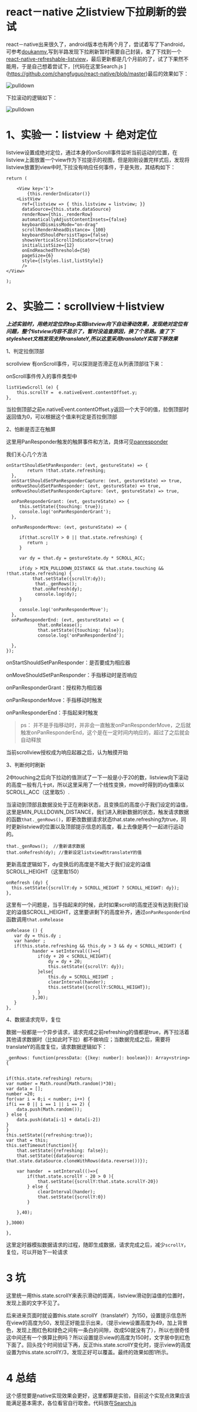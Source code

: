 # react－native 之listview下拉刷新的尝试 

react－native出来很久了，android版本也有两个月了，尝试着写了下android，可参考[doukanmv](https://github.com/changfuguo/doukanmv),写到半路发现下拉刷新暂时需要自己封装，查了下找到一个[react-native-refreshable-listview](https://github.com/jsdf/react-native-refreshable-listview)，最后更新都是几个月前的了，试了下果然不能用，于是自己想着尝试下，[代码在这里Search.js ]
(https://github.com/changfuguo/react-native/blob/master)最后的效果如下：

![pulldown](https://raw.githubusercontent.com/changfuguo/doukanmv/master/temp/pulldown.gif)

下拉滚动的逻辑如下：

![pulldown](https://raw.githubusercontent.com/changfuguo/doukanmv/master/temp/logic_for_pulldown.jpg)


# 1、实验一：listview ＋ 绝对定位

listview设置成绝对定位，通过本身的onScroll事件监听当前运动的位置，在listview上面放置一个view作为下拉提示的视图，但是刚刚设置完样式后，发现将listview放置到view中时,下拉没有响应任何事件，于是失败，其结构如下：

	return (

        <View key='1'>
            {this.renderIndicator()}
        <ListView
          ref={listview => { this.listview = listview; }}
          dataSource={this.state.dataSource}
          renderRow={this._renderRow}
          automaticallyAdjustContentInsets={false}
          keyboardDismissMode="on-drag"
          scrollRenderAheadDistance= {100}
          keyboardShouldPersistTaps={false}
          showsVerticalScrollIndicator={true}
          initialListSize={12}
          onEndReachedThreshold={50}
          pageSize={6}
          style={[styles.list,listStyle]}
          />
    </View>

    );
    
# 2、实验二：scrollview＋listview

***上述实验时，用绝对定位的top实现listview向下自动滑动效果，发现绝对定位有问题，整个listview内容不显示了，暂时没追查原因，换了个思路。查了下stylesheet文档发现支持translateY,所以这里采用translateY实现下移效果***

1、判定拉倒顶部

scrollview 有onScroll事件，可以探测是否滑正在从列表顶部往下来：

onScroll事件传入的事件类型中

  	listViewScroll (e) {
    	this.scrollY =  e.nativeEvent.contentOffset.y;
  	},
  	
  	
当拉倒顶部之前e.nativeEvent.contentOffset.y返回一个大于0的值，拉倒顶部时返回值为0，可以根据这个值来判定是否拉倒顶部
  	
 2、怕断是否正在触屏
 
 这里用PanResponder触发的触屏事件和方法，具体可见[panresponder](http://facebook.github.io/react-native/docs/panresponder.html#content)
 
 
 我们关心几个方法
 
 
 	onStartShouldSetPanResponder: (evt, gestureState) => {
        	return !that.state.refreshing;
      },
      onStartShouldSetPanResponderCapture: (evt, gestureState) => true,
      onMoveShouldSetPanResponder: (evt, gestureState) => true,
      onMoveShouldSetPanResponderCapture: (evt, gestureState) => true,

      onPanResponderGrant: (evt, gestureState) => {
         this.setState({touching: true});
         console.log('onPanResponderGrant');
      },
     
      onPanResponderMove: (evt, gestureState) => {

         if(that.scrollY > 0 || that.state.refreshing) {
            return ;
         }

         var dy = that.dy = gestureState.dy * SCROLL_ACC;

         if(dy > MIN_PULLDOWN_DISTANCE && that.state.touching && !that.state.refreshing) {
              that.setState({scrollY:dy});
               that._genRows();
              that.onRefresh(dy);
               console.log(dy);
         }

         console.log('onPanResponderMove');
      },
      onPanResponderEnd: (evt, gestureState) => {
                that.onRelease();
                that.setState({touching: false});
                console.log('onPanResponderEnd');

      },
    });

 onStartShouldSetPanResponder：是否要成为相应器
 
 onMoveShouldSetPanResponder：手指移动时是否响应
 
 onPanResponderGrant：授权称为相应器
 
 onPanResponderMove：手指移动时触发
 
 onPanResponderEnd：手指起来时触发
 
 
 
 > ps： 并不是手指移动时，并非会一直触发onPanResponderMove，之后就触发onPanResponderEnd，这个是在一定时间内响应的，超过了之后就会自动释放
 
 当前scrollview授权成为响应起器之后，认为触摸开始
 
 3、判断何时刷新
 
2中touching之后向下拉动的值测试了一下一般是小于20的数，listview向下滚动的高度一般有几十pt，所以这里采用了一个线性变换，move时得到的dy值乘以SCROLL_ACC（这里取5）.
 
当滚动到顶部且数据没处于正在刷新状态，且变换后的高度小于我们设定的溢值，这里是MIN_PULLDOWN_DISTANCE，我们进入刷新数据的状态，触发请求数据的函数`that._genRows()`，即更改数据请求状态that.state.refreshing为true，同时更新listview的位置以及顶部提示信息的高度，看上去像是两个一起进行运动的。
 
	that._genRows();  //重新请求数据
    that.onRefresh(dy); //重新设定listview的translateY的值
 
更新高度逻辑如下，dy变换后的高度是不能大于我们设定的溢值SCROLL_HEIGHT（这里取150）


	onRefresh (dy) {
      this.setState({scrollY:dy > SCROLL_HEIGHT ? SCROLL_HEIGHT: dy});
	},
	
	
这里有一个问题是，当手指起来的时候，此时如果scroll的高度还没有达到我们设定的溢值SCROLL_HEIGHT，这里要讲剩下的高度补齐，通过`onPanResponderEnd`函数调用`that.onRelease`

	onRelease () {
       var dy = this.dy ;
       var hander ;
       if(this.state.refreshing && this.dy > 3 && dy < SCROLL_HEIGHT) {
              hander = setInterval(()=>{
                if(dy + 20 < SCROLL_HEIGHT){
                    dy = dy + 20;
                    this.setState({scrollY: dy});
                }else{
                    this.dy = SCROLL_HEIGHT ;
                    clearInterval(hander);
                    this.setState({scrollY:SCROLL_HEIGHT});
                }
              },30);
       }
	},
	
4、数据请求完毕，复位

数据一般都是一个异步请求，请求完成之前refreshing的值都是true，再下拉活着其他请求数据时（比如此时下拉）都不做响应；当数据完成之后，需要将translateY的高度复位，请求数据逻辑如下：



	_genRows: function(pressData: {[key: number]: boolean}): Array<string> {


    if(this.state.refreshing) return;
    var number = Math.round(Math.random()*30);
    var data = [];
    number =20;
    for(var i = 0;i < number; i++) {
    if(i == 0 || i == 1 || i == 2) {
        data.push(Math.random());
    } else {
        data.push(data[i-1] + data[i-2])
    }
    }
    this.setState({refreshing:true});
    var that = this;
    this.setTimeout(function(){
        that.setState({refreshing: false});
        that.setState({dataSource: that.state.dataSource.cloneWithRows(data.reverse())});

        var hander  = setInterval(()=>{
            if(that.state.scrollY - 20 > 0 ){
                that.setState({scrollY:that.state.scrollY-20})
            } else {
                clearInterval(hander);
                that.setState({scrollY:0})
            }

        },40);

    },3000)

	},
 
 这里定时器模拟数据请求的过程，随即生成数据，请求完成之后，减少`scrollY`，复位，可以开始下一轮请求
 
 
 
# 3 坑

这里统一用this.state.scrollY来表示滑动的距离，listview滑动到溢值的位置时，发现上面的文字不见了。

后来进来页面时就设置this.state.scrollY（translateY）为150，设置提示信息所在view的高度为50，发现正好能显示出来，（提示view设置高度为49，加上背景色，发现上图红色和绿色之间有一条白的间隙，改成50就没有了），所以也很奇怪这中间还有一个换算比例吗？所以设置提示view的高度为150时，文字居中到红色下面了。回头找个时间验证下再，反正this.state.scrollY变化时，提示view的高度设置为this.state.scrollY/3，发现正好可以覆盖。最终的效果如图1所示。


# 4 总结 

这个感觉要是native实现效果会更好，这里都算是实验，目前这个实现点效果应该能满足基本需求，各位看官自行取舍。代码放在[Search.js]()
